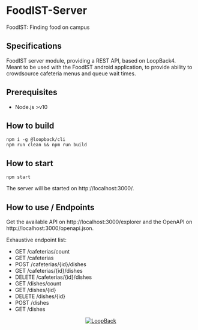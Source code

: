 # FoodIST-Server
FoodIST: Finding food on campus

## Specifications

FoodIST server module, providing a REST API, based on LoopBack4.  
Meant to be used with the FoodIST android application, to provide ability to crowdsource cafeteria menus and queue wait times.

## Prerequisites

- Node.js >v10

## How to build

```shell script
npm i -g @loopback/cli
npm run clean && npm run build
```

## How to start

```shell script
npm start
```
The server will be started on http://localhost:3000/.

## How to use / Endpoints

Get the available API on http://localhost:3000/explorer and the OpenAPI on http://localhost:3000/openapi.json.

Exhaustive endpoint list:
- GET /cafeterias​/count
- GET /cafeterias
- POST /cafeterias​/{id}​/dishes
- GET /cafeterias​/{id}​/dishes
- DELETE /cafeterias​/{id}​/dishes
- GET /dishes​/count
- GET /dishes​/{id}
- DELETE /dishes​/{id}
- POST /dishes
- GET /dishes  

<p align="center">
  <a href="http://loopback.io/"><img src="https://loopback.io/images/branding/powered-by-loopback/blue/powered-by-loopback-sm.png" alt="LoopBack"/></a>
</p>

